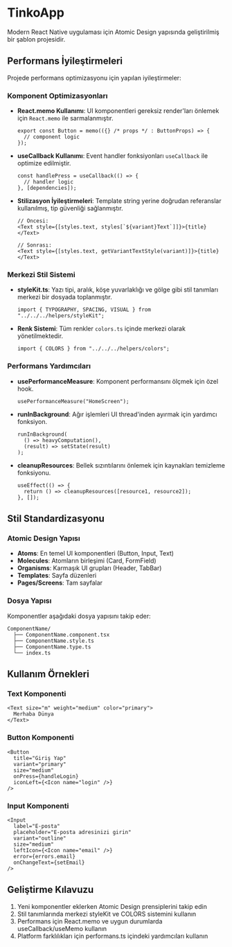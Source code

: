 # TinkoApp

Modern React Native uygulaması için Atomic Design yapısında geliştirilmiş bir şablon projesidir.

## Performans İyileştirmeleri

Projede performans optimizasyonu için yapılan iyileştirmeler:

### Komponent Optimizasyonları

- **React.memo Kullanımı**: UI komponentleri gereksiz render'ları önlemek için `React.memo` ile sarmalanmıştır.

  ```tsx
  export const Button = memo(({} /* props */ : ButtonProps) => {
    // component logic
  });
  ```

- **useCallback Kullanımı**: Event handler fonksiyonları `useCallback` ile optimize edilmiştir.

  ```tsx
  const handlePress = useCallback(() => {
    // handler logic
  }, [dependencies]);
  ```

- **Stilizasyon İyileştirmeleri**: Template string yerine doğrudan referanslar kullanılmış, tip güvenliği sağlanmıştır.

  ```tsx
  // Öncesi:
  <Text style={[styles.text, styles[`${variant}Text`]]}>{title}</Text>

  // Sonrası:
  <Text style={[styles.text, getVariantTextStyle(variant)]}>{title}</Text>
  ```

### Merkezi Stil Sistemi

- **styleKit.ts**: Yazı tipi, aralık, köşe yuvarlaklığı ve gölge gibi stil tanımları merkezi bir dosyada toplanmıştır.

  ```tsx
  import { TYPOGRAPHY, SPACING, VISUAL } from "../../../helpers/styleKit";
  ```

- **Renk Sistemi**: Tüm renkler `colors.ts` içinde merkezi olarak yönetilmektedir.
  ```tsx
  import { COLORS } from "../../../helpers/colors";
  ```

### Performans Yardımcıları

- **usePerformanceMeasure**: Komponent performansını ölçmek için özel hook.

  ```tsx
  usePerformanceMeasure("HomeScreen");
  ```

- **runInBackground**: Ağır işlemleri UI thread'inden ayırmak için yardımcı fonksiyon.

  ```tsx
  runInBackground(
    () => heavyComputation(),
    (result) => setState(result)
  );
  ```

- **cleanupResources**: Bellek sızıntılarını önlemek için kaynakları temizleme fonksiyonu.
  ```tsx
  useEffect(() => {
    return () => cleanupResources([resource1, resource2]);
  }, []);
  ```

## Stil Standardizasyonu

### Atomic Design Yapısı

- **Atoms**: En temel UI komponentleri (Button, Input, Text)
- **Molecules**: Atomların birleşimi (Card, FormField)
- **Organisms**: Karmaşık UI grupları (Header, TabBar)
- **Templates**: Sayfa düzenleri
- **Pages/Screens**: Tam sayfalar

### Dosya Yapısı

Komponentler aşağıdaki dosya yapısını takip eder:

```
ComponentName/
  ├── ComponentName.component.tsx
  ├── ComponentName.style.ts
  ├── ComponentName.type.ts
  └── index.ts
```

## Kullanım Örnekleri

### Text Komponenti

```tsx
<Text size="m" weight="medium" color="primary">
  Merhaba Dünya
</Text>
```

### Button Komponenti

```tsx
<Button
  title="Giriş Yap"
  variant="primary"
  size="medium"
  onPress={handleLogin}
  iconLeft={<Icon name="login" />}
/>
```

### Input Komponenti

```tsx
<Input
  label="E-posta"
  placeholder="E-posta adresinizi girin"
  variant="outline"
  size="medium"
  leftIcon={<Icon name="email" />}
  error={errors.email}
  onChangeText={setEmail}
/>
```

## Geliştirme Kılavuzu

1. Yeni komponentler eklerken Atomic Design prensiplerini takip edin
2. Stil tanımlarında merkezi styleKit ve COLORS sistemini kullanın
3. Performans için React.memo ve uygun durumlarda useCallback/useMemo kullanın
4. Platform farklılıkları için performans.ts içindeki yardımcıları kullanın
